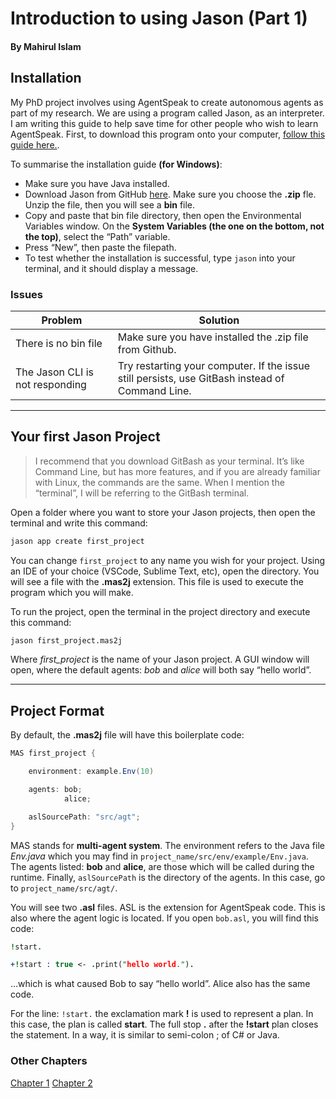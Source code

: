 # Introduction to using Jason (Part 1)
#### By Mahirul Islam
## Installation

My PhD project involves using AgentSpeak to create autonomous agents as part of my research. We are using a program called Jason, as an interpreter. I am writing this guide to help save time for other people who wish to learn AgentSpeak. First, to download this program onto your computer, [follow this guide here.](https://jason-lang.github.io/doc/tutorials/vscode/readme.html). 

To summarise the installation guide **(for Windows)**:

- Make sure you have Java installed.
- Download Jason from GitHub [here](https://github.com/jason-lang/jason/releases). Make sure you choose the **.zip** fle. Unzip the file, then you will see a **bin** file.
- Copy and paste that bin file directory, then open the Environmental Variables window. On the **System Variables (the one on the bottom, not the top)**, select the “Path” variable.
- Press “New”, then paste the filepath.
- To test whether the installation is successful, type `jason` into your terminal, and it should display a message.

### Issues

| Problem | Solution |
| ------ | ------ |
| There is no bin file | Make sure you have installed the .zip file from Github. |
| The Jason CLI is not responding | Try restarting your computer. If the issue still persists, use GitBash instead of Command Line. |

-----

## Your first Jason Project

> I recommend that you download GitBash as your terminal. It’s like Command Line, but has more features, and if you are already familiar with Linux, the commands are the same. When I mention the “terminal”, I will be referring to the GitBash terminal.

Open a folder where you want to store your Jason projects, then open the terminal and write this command:

```sh
jason app create first_project
```

You can change `first_project` to any name you wish for your project. Using an IDE of your choice (VSCode, Sublime Text, etc), open the directory. You will see a file with the **.mas2j** extension. This file is used to execute the program which you will make. 

To run the project, open the terminal in the project directory and execute this command:

```sh
jason first_project.mas2j
```
Where *first_project* is the name of your Jason project. A GUI window will open, where the default agents: *bob* and *alice* will both say “hello world”.

-----

## Project Format

By default, the **.mas2j** file will have this boilerplate code:

```java
MAS first_project {

    environment: example.Env(10)

    agents: bob;
            alice;

    aslSourcePath: "src/agt";
}
```

MAS stands for **multi-agent system**. The environment refers to the Java file *Env.java* which you may find in `project_name/src/env/example/Env.java`. The agents listed: **bob** and **alice**, are those which will be called during the runtime. Finally, `aslSourcePath` is the directory of the agents. In this case, go to `project_name/src/agt/`.

You will see two **.asl** files. ASL is the extension for AgentSpeak code. This is also where the agent logic is located. If you open `bob.asl`, you will find this code:

```prolog
!start.

+!start : true <- .print("hello world.").
```

…which is what caused Bob to say “hello world”. Alice also has the same code.

For the line: `!start.` the exclamation mark **!** is used to represent a plan. In this case, the plan is called **start**. The full stop **.** after the **!start** plan closes the statement. In a way, it is similar to semi-colon ; of C# or Java.

### Other Chapters

[Chapter 1](/jason_guide_1)
[Chapter 2](/jason_guide_2)
